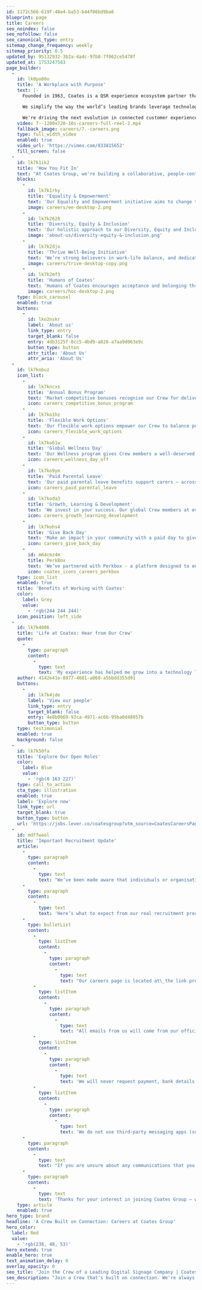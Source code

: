 ```yaml
---
id: 1172c566-619f-48e4-ba53-b44f86bd9ba6
blueprint: page
title: Careers
seo_noindex: false
seo_nofollow: false
seo_canonical_type: entry
sitemap_change_frequency: weekly
sitemap_priority: 0.5
updated_by: 95132932-3b2a-4a4c-97b8-7f062ce5478f
updated_at: 1753247583
page_builder:
  -
    id: lk0po80o
    title: 'A Workplace with Purpose'
    text: |-
      Founded in 1963, Coates is a QSR experience ecosystem partner that simplifies complex restaurant operations to deliver connected, data-driven customer experiences. With nine offices worldwide, we support customers in over 50 global markets. 

      We simplify the way the world’s leading brands leverage technology to create dynamic, personalised, and connected customer experiences. But we're more than just the products and services we deliver — we're a forward-thinking company that believes in the magic of human connection, the power of strong partnerships, and the importance of continuous evolution. 

      We're driving the next evolution in connected customer experiences and are committed to making Coates a place where people genuinely enjoy working — one that values integrity, individuality, and inclusivity.
    video: 7--1280x720-10s-careers-full-reel-2.mp4
    fallback_image: careers/7.-careers.png
    type: full_width_video
    enabled: true
    video_url: 'https://vimeo.com/833815652'
    fill_screen: false
  -
    id: lk7k1ik2
    title: 'How You Fit In'
    text: "At Coates Group, we're building a collaborative, people-centric culture like no other by putting our people at the forefront of everything we do. If you're dedicated to continuous learning and growth – and to delighting customers with exceptional experiences – we'd love to have you join the Crew."
    blocks:
      -
        id: lk7k1rky
        title: 'Equality & Empowerment'
        text: 'Our Equality and Empowerment initiative aims to change the business landscape by deliberately cultivating a work environment that holds space for awareness, opportunity, equality, and empowerment for marginalised groups.'
        image: careers/ee-desktop-2.png
      -
        id: lk7k2628
        title: 'Diversity, Equity & Inclusion'
        text: 'Our holistic approach to our Diversity, Equity and Inclusion strategy at Coates prioritises equity, opportunity, inclusivity, and accountability in everything we do – and we follow through on our commitment with regular monitoring and progress reporting.'
        image: 'about-us/diversity-equity-&-inclusion.png'
      -
        id: lk7k2djo
        title: 'Thrive Well-Being Initiative'
        text: 'We’re strong believers in work-life balance, and dedicate time to prioritise the health and well-being of our Crew. Our ‘Thrive’ program of work allow our Crew to tune into fitness and health talks, receive access to our Global Wellness Solution to help with life’s up’s and down’s and enjoy compacted workweeks in the Summer.'
        image: careers/trive-desktop-copy.png
      -
        id: lk7k2mf3
        title: 'Humans of Coates'
        text: 'Humans of Coates encourages acceptance and belonging through a platform on which our global Crew members are empowered to share their personal stories and express themselves in a safe, supportive environment.'
        image: careers/hoc-desktop-2.png
    type: block_carousel
    enabled: true
    buttons:
      -
        id: lko2nskr
        label: 'About us'
        link_type: entry
        target_blank: false
        entry: 4db3125f-0cc5-4bd9-a026-a7aa9d063e9c
        button_type: button
        attr_title: 'About Us'
        attr_aria: 'About Us'
  -
    id: lk7knbuz
    icon_list:
      -
        id: lk7kncxs
        title: 'Annual Bonus Program'
        text: 'Market-competitive bonuses recognise our Crew for delivering exceptional quality and service to our customers.'
        icon: careers_competitive_bonus_program
      -
        id: lk7ko1hz
        title: 'Flexible Work Options'
        text: 'Our flexible work options empower our Crew to balance personal priorities whilst facilitating connection, collaboration, and community at work.'
        icon: careers_flexible_work_options
      -
        id: lk7ko61w
        title: 'Global Wellness Day'
        text: 'Our Wellness program gives Crew members a well-deserved break with a dedicated paid day off work to rest, recharge and rejuvenate.'
        icon: careers_wellness_day_off
      -
        id: lk7ko9ym
        title: 'Paid Parental Leave'
        text: 'Our paid parental leave benefits support carers – across all our global offices – as they balance growing their families and careers.'
        icon: careers_paid_parental_leave
      -
        id: lk7koda3
        title: 'Growth, Learning & Development'
        text: 'We invest in your success. Our global Crew members at every level are supported in pursuing developmental opportunities within the business to advance their careers and learning potential.'
        icon: careers_growth_learning_development
      -
        id: lk7kohs4
        title: 'Give Back Day'
        text: 'Make an impact in your community with a paid day to give back and volunteer for a cause that’s close to your heart.'
        icon: careers_give_back_day
      -
        id: m64cmz4m
        title: PerkBox
        text: 'We’ve partnered with Perkbox - a platform designed to enhance our Crew’s experience by providing perks and benefits that align with our culture, support mental and physical wellbeing, and add tangible value to daily life'
        icon: coates_icons_careers_perkbox
    type: icon_list
    enabled: true
    title: 'Benefits of Working with Coates'
    color:
      label: Grey
      value:
        - 'rgb(244 244 244)'
    icon_position: left_side
  -
    id: lk7k4806
    title: 'Life at Coates: Hear from Our Crew'
    quote:
      -
        type: paragraph
        content:
          -
            type: text
            text: 'My experience has helped me grow into a technology leader to set the vision for our proprietary CMS by bringing it to life through our amazing technologists and partnering with world-class enterprise customers to address their everyday business challenges. The future of our technology and how it revolutionises the way businesses connect with their audiences is something I’m passionate about, and couldn’t be more thrilled for the journey ahead at Coates Group!'
    author: 4142e41e-8977-4681-a060-a5bbdd355d91
    buttons:
      -
        id: lk7k4jde
        label: 'View our people'
        link_type: entry
        target_blank: false
        entry: 4e8b0869-92ca-4971-ac6b-95ba0d48057b
        button_type: button
    type: testimonial
    enabled: true
    background: false
  -
    id: lk7k50fa
    title: 'Explore Our Open Roles'
    color:
      label: Blue
      value:
        - 'rgb(0 163 227)'
    type: call_to_action
    cta_type: illustration
    enabled: true
    label: 'Explore now'
    link_type: url
    target_blank: true
    button_type: button
    url: 'https://jobs.lever.co/coatesgroup?utm_source=CoatesCareersPage&utm_medium=Button+Clicks+&utm_campaign=Lever+'
  -
    id: mdffwaol
    title: 'Important Recruitment Update'
    article:
      -
        type: paragraph
        content:
          -
            type: text
            text: "We’ve been made aware that individuals or organisations are falsely claiming to represent Coates Group and discussing\_illegitimate\_role opportunities.\_"
      -
        type: paragraph
        content:
          -
            type: text
            text: 'Here’s what to expect from our real recruitment process:'
      -
        type: bulletList
        content:
          -
            type: listItem
            content:
              -
                type: paragraph
                content:
                  -
                    type: text
                    text: "Our careers page is located at\_the link provided above. This has a list of all current open roles."
          -
            type: listItem
            content:
              -
                type: paragraph
                content:
                  -
                    type: text
                    text: "All emails from us will come from our official domain, which is\_[at]coatesgroup[dot]com"
          -
            type: listItem
            content:
              -
                type: paragraph
                content:
                  -
                    type: text
                    text: 'We will never request payment, bank details, or sensitive personal information (like your passport) during the recruitment process.'
          -
            type: listItem
            content:
              -
                type: paragraph
                content:
                  -
                    type: text
                    text: 'We do not use third-party messaging apps (such as WhatsApp) to conduct interviews or make job offers.'
      -
        type: paragraph
        content:
          -
            type: text
            text: "If you are unsure about any communications that you have received claiming to be from Coates Group, please contact us at info[at]coatesgroup[dot]com\_before sharing any personal information."
      -
        type: paragraph
        content:
          -
            type: text
            text: 'Thanks for your interest in joining Coates Group — we’re excited to meet you!'
    type: article
    enabled: true
hero_type: brand
headline: 'A Crew Built on Connection: Careers at Coates Group'
hero_color:
  label: Red
  value:
    - 'rgb(238, 48, 53)'
hero_extend: true
enable_hero: true
text_animation_delay: 0
overlay_opacity: 0
seo_title: 'Join the Crew of a Leading Digital Signage Company | Coates Group'
seo_description: "Join a Crew that's built on connection. We're always looking for curious, and authentic Crew members to join our digital signage company. Contact us today."
---
```

